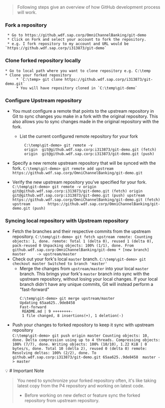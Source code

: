 > Following steps give an overview of how GitHub development process will work.

### Fork a repository
     * Go to https://github.wdf.sap.corp/OmniChannelBanking/git-demo
     * Click on Fork and select your account to fork the repository.
     * e.g. I fork repository to my account and URL would be `https://github.wdf.sap.corp/i313873/git-demo`

### Clone forked repository locally
    * Go to local path where you want to clone repository e.g. C:\temp
    * Clone your forked repository
         * `C:\temp> git clone https://github.wdf.sap.corp/i313873/git-demo.git`
         * You will have repository cloned in `C:\temp\git-demo`

### Configure Upstream repository
* You must configure a remote that points to the upstream repository in Git to sync changes you make in a fork with the original repository. This also allows you to sync changes made in the original repository with the fork.
    * List the current configured remote repository for your fork 
      ```
        C:\temp\git-demo> git remote -v
        origin  git@github.wdf.sap.corp:i313873/git-demo.git (fetch)
        origin  git@github.wdf.sap.corp:i313873/git-demo.git (push)
      ```
  
* Specify a new remote upstream repository that will be synced with the fork.
      ```
        C:\temp\git-demo> git remote add upstream https://github.wdf.sap.corp/OmniChannelBanking/git-demo.git
      ```

* Verify the new upstream repository you've specified for your fork.
      ```
        C:\temp\git-demo> git remote -v
        origin  git@github.wdf.sap.corp:i313873/git-demo.git (fetch)
        origin  git@github.wdf.sap.corp:i313873/git-demo.git (push)
        upstream        https://github.wdf.sap.corp/OmniChannelBanking/git-demo.git (fetch)
        upstream        https://github.wdf.sap.corp/OmniChannelBanking/git-demo.git (push)
      ```

### Syncing local repository with Upstream repository

- Fetch the branches and their respective commits from the upstream repository.
      ```
      C:\temp\git-demo> git fetch upstream
      remote: Counting objects: 1, done.
      remote: Total 1 (delta 0), reused 1 (delta 0), pack-reused 0
      Unpacking objects: 100% (1/1), done.
      From github.wdf.sap.corp:OmniChannelBanking/git-demo
      * [new branch]      master     -> upstream/master
      ```	
- Check out your fork's local `master` branch.
      ```
      C:\temp\git-demo> git checkout master
      Switched to branch 'master'
      ```
    - Merge the changes from `upstream/master` into your local `master` branch. This brings your fork's `master` branch into sync with the upstream repository, without losing your local changes. If your local branch didn't have any unique commits, Git will instead perform a "fast-forward"
      ```
      C:\temp\git-demo> git merge upstream/master
      Updating 65aa625..9de8458
      Fast-forward
       README.md | 9 ++++++++-
       1 file changed, 8 insertions(+), 1 deletion(-)
      ```
- Push your changes to forked repository to keep it sync with upstream repository      
      ```
      C:\temp\git-demo> git push origin master
      Counting objects: 10, done.
      Delta compression using up to 4 threads.
      Compressing objects: 100% (7/7), done.
      Writing objects: 100% (10/10), 1.22 KiB | 0 bytes/s, done.
      Total 10 (delta 2), reused 0 (delta 0)
      remote: Resolving deltas: 100% (2/2), done.
      To github.wdf.sap.corp:i313873/git-demo.git
         65aa625..9de8458  master -> master
      ```

💡 # Important Note
> You need to synchronize your forked repository often, it's like taking latest copy from the P4 repository and working on latest code.
>   * Before working on new defect or feature sync the forked repository from upstream repository.